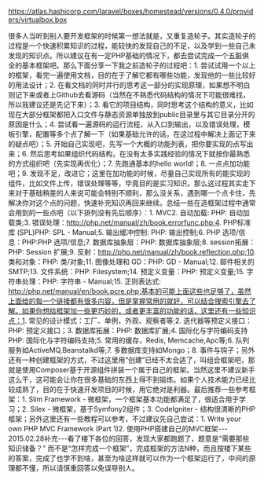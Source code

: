 https://atlas.hashicorp.com/laravel/boxes/homestead/versions/0.4.0/providers/virtualbox.box
<!--
著作权归作者所有。
商业转载请联系作者获得授权，非商业转载请注明出处。
作者：安正超
链接：http://www.zhihu.com/question/26635323/answer/33812516
来源：知乎
-->
很多人当听到别人要开发框架的时候第一想法就是，又重复造轮子。其实造轮子的过程是一个快速积累知识的过程，能较快的发现自己的不足，以及学到一些自己未发现的知识点。所以建议在有一定PHP基础的情况下，都去尝试完成一个五脏俱全的基本框架吧。那么下面分享一下我之前造轮子的过程吧：1. 尝试试用一个以上的框架，看完一遍使用文档，目的在于了解它都有哪些功能，发现他的一些比较好的用法设计；2. 在看文档的同时并行的思考这一部分的实现原理，如果想不明白则记下来或者上Github去看源码（当然在不熟悉代码结构的情况下可能很难找，所以我建议还是先记下来）；3. 看它的项目结构，同时思考这个结构的意义，比如现在大部分框架都把入口文件与静态资源单独放到public目录里与其它目录分开的原因是什么；4. 尝试看一遍源码的运行流程，从入口到输出，以及错误处理，模板引擎，配置等多个点了解一下（如果基础允许的话，在这过程中解决上面记下来的疑点吧）；5. 开始自己实现吧，先写一个大概的功能列表，把你要实现的点写出来；6. 然后思考如果组织代码结构，在没有太多实践经验的情况下就按你最熟悉的方式组织吧（先实现再优化）；7. 先跑通基本的hello world!；8. 一点点加功能吧；9. 发现不足，改进它；这里在加功能的时候，尽量自己实现所有的能实现的组件，比如文件上传，错误处理等等，毕竟目的是实习知识。那么这过程其实走下来对于基础稍差的人来说可能会特别不顺利，那么没关系，遇到哪一个点卡住，先解决你对这个点的问题，快速补充知识再回来继续。总结一些在造框架过程中通常会用到的一些点吧（以下排列没有先后顺序）：1. MVC2. 自动加载: PHP: 自动加载类;3. 错误处理：http://php.net/manual/zh/book.errorfunc.php;4. PHP标准库 (SPL)PHP: SPL - Manual;5. 输出缓冲控制: PHP: 输出控制;6. PHP 选项/信息：PHP:PHP 选项/信息;7. 数据库抽象层：PHP: 数据库抽象层;8. session拓展：PHP: Session 扩展;9. 反射：http://php.net/manual/zh/book.reflection.php;10. 类和对象：PHP: 类/对象;11. 图像处理和 GD：PHP: GD - Manual;12. 邮件相关的SMTP;13. 文件系统：PHP: Filesystem;14. 预定义变量：PHP: 预定义变量;15. 字符串处理：PHP: 字符串 - Manual;15. 正则表达式: http://php.net/manual/en/book.pcre.php;基本的可能上面这些也足够了，虽然上面给的每一个链接都有很多内容，但是掌握常用的就好，可以结合搜索引擎去了解。如果你想给框架加一些更巧妙的，或者更丰富的功能的话，这里还有一些知识点：1. 常见的设计模式：工厂、单例，外观、观察者等;2. 迭代器等预定义接口：PHP: 预定义接口；3. 数据库拓展：PHP: 数据库扩展;4. 国际化与字符编码支持 PHP: 国际化与字符编码支持;5. 常用的缓存，Redis, Memcache,Apc等;6. 队列服务如ActiveMQ,Beanstalkd等;7. 多数据库支持如Mongo；8. 事件与钩子；另外还有一种创建框架的方式，不过这里用“创建”已经不太合适了，叫组合框架吧，那就是使用Composer基于开源组件拼装一个属于自己的框架。当然这里不建议新手这么干，这可能会让你在很多基础的东西上得不到锻炼。如果个人技术能力已经比较成熟了，目的在于快速开发项目的时候，用它绝对是利器。最后推荐一些参考框架：1. Slim Framework  - 微框架，一个框架基本功能都满足了，很适合用于学习；2. Silex - 微框架，基于Symfony2组件；3. CodeIgniter  - 结构很清晰的PHP框架；另外这里还有一些教程可以参考，不过建议先自己尝试：1. Write your own PHP MVC Framework (Part 1)2. 使用PHP搭建自己的MVC框架--- 2015.02.28补充---看了楼下各位的回答，发现大家都跑题了，题意是“需要那些知识储备？” 而不是“怎样完成一个框架”，完成框架的方法N种，而且按楼下某些的答案，完成了也学不到啥，甚至为啥这样就可以作为一个框架运行了，中间的原理都不懂，所以请慎重回答以免误导别人。
